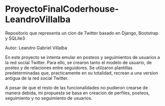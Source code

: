 # ProyectoFinalCoderhouse-LeandroVillalba
Repositorio que representa un clon de Twitter basado en Django, Bootstrap y SQLite3


Autor: Leandro Gabriel Villalba

En este proyecto se intenta emular en posteos y seguimientos de usuarios a la red social Twitter. Para ello, se crearon tanto el modelo de usuario, de posteo y de relaciones entre seguidores. Se utilzaron plantillas predeterminadas que, practicamente en su totalidad, recrean a una version antigua de la red social Twitter.

A pesar de que el resto de las funcionalidades no pudieron crearse de manera debida, mi propuesta se basa en creacion de perfiles, posteos, seguimiento y no seguimiento de usuarios. 
